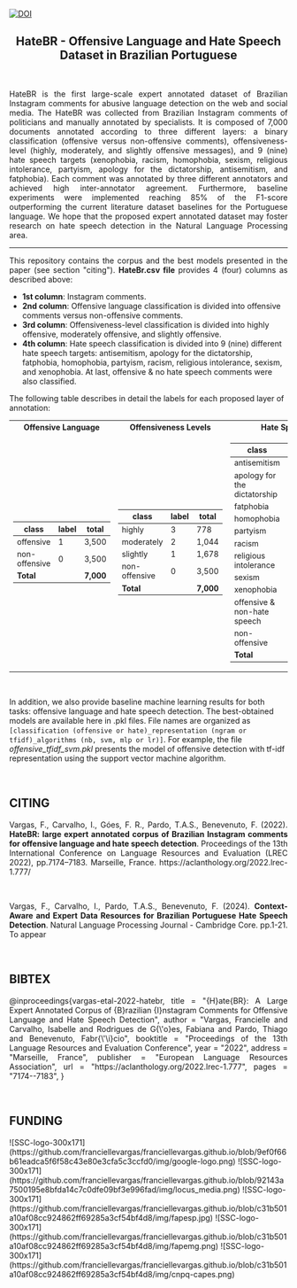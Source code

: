 [![DOI](https://zenodo.org/badge/DOI/10.5281/zenodo.7681302.svg)](https://doi.org/10.5281/zenodo.10794024)

<h2 align="center"> HateBR - Offensive Language and Hate Speech Dataset in Brazilian Portuguese </h2>  

</br>
<p align="justify"> HateBR is the first large-scale expert annotated dataset of Brazilian Instagram comments for abusive language detection on the web and social media. The HateBR was collected from Brazilian Instagram comments of politicians and manually annotated by specialists. It is composed of 7,000 documents annotated according to three different layers: a binary classification (offensive versus non-offensive comments), offensiveness-level (highly, moderately, and slightly offensive messages), and 9 (nine) hate speech targets (xenophobia, racism, homophobia, sexism, religious intolerance, partyism, apology for the dictatorship, antisemitism, and fatphobia). Each comment was annotated by three different annotators and achieved high inter-annotator agreement. Furthermore, baseline experiments were implemented reaching 85% of the F1-score outperforming the current literature dataset baselines for the Portuguese language. We hope that the proposed expert annotated dataset may foster research on hate speech detection in the Natural Language Processing area. </p>

---

<p align="justify"> This repository contains the corpus and the best models presented in the paper (see section "citing"). <b>HateBr.csv file</b> provides 4 (four) columns as described above: </p>

* **1st column**: Instagram comments.   
* **2nd column**: Offensive language classification is divided into offensive comments versus non-offensive comments.
* **3rd column**: Offensiveness-level classification is divided into highly offensive, moderately offensive, and slightly offensive. 
* **4th column**: Hate speech classification is divided into 9 (nine) different hate speech targets: antisemitism, apology for the dictatorship, fatphobia, homophobia, partyism, racism, religious intolerance, sexism, and xenophobia. At last, offensive & no hate speech comments were also classified.

The following table describes in detail the labels for each proposed layer of annotation:
<div align="center">
<table> 
<tr><th>Offensive Language</th><th>Offensiveness Levels</th><th>Hate Speech</th></tr>
<tr><td>

|class|label|total|
|--|--|--|  
|offensive|1|3,500| 
|non-offensive|0|3,500| 
**Total** | | **7,000**|


</td><td>

|class|label|total|
|--|--|--|
|highly|3|778|
|moderately|2|1,044|
|slightly|1|1,678|
|non-offensive|0|3,500|
|**Total**||**7,000**|
  
</td><td>

|class|label|total|  
|--|--|--|  
|antisemitism|1|2|
|apology for the dictatorship|2|32|
|fatphobia|3|27|
|homophobia|4|17|
|partyism|5|496|
|racism|6|8|
|religious intolerance|7|47|
|sexism|8|97|
|xenophobia|9|1|
|offensive & non-hate speech |-1|2,773|
|non-offensive|0|3,500|
|**Total**||**7,000**|

</td></tr></table>
</div>

</br>

In addition, we also provide baseline machine learning results for both tasks: offensive language and hate speech detection. The best-obtained models are available here in .pkl files. File names are organized as `[classification (offensive or hate)_representation (ngram or tfidf)_algorithms (nb, svm, mlp or lr)]`. For example, the file *offensive_tfidf_svm.pkl* presents the model of offensive detection with tf-idf representation using the support vector machine algorithm.

</br>


<h2 align="left"> CITING </h2>

<p align="justify">
Vargas, F., Carvalho, I., Góes, F. R., Pardo, T.A.S., Benevenuto, F. (2022). <b>HateBR: large expert annotated corpus of Brazilian Instagram comments for offensive language and hate speech detection</b>. Proceedings of the 13th International Conference on Language Resources and Evaluation (LREC 2022), pp.7174–7183. Marseille, France. https://aclanthology.org/2022.lrec-1.777/
</p>

<br>
<p align="justify">
Vargas, F., Carvalho, I., Pardo, T.A.S., Benevenuto, F. (2024). <b>Context-Aware and Expert Data Resources for Brazilian Portuguese Hate Speech Detection</b>. 
Natural Language Processing Journal - Cambridge Core. pp.1-21. To appear
</p>
<br>

<h2 align="left"> BIBTEX </h2>
<p align="justify">
@inproceedings{vargas-etal-2022-hatebr,
    title = "{H}ate{BR}: A Large Expert Annotated Corpus of {B}razilian {I}nstagram Comments for Offensive Language and Hate Speech Detection",
    author = "Vargas, Francielle  and
      Carvalho, Isabelle  and
      Rodrigues de G{\'o}es, Fabiana  and
      Pardo, Thiago  and
      Benevenuto, Fabr{\'\i}cio",
    booktitle = "Proceedings of the 13th Language Resources and Evaluation Conference",
    year = "2022",
    address = "Marseille, France",
    publisher = "European Language Resources Association",
    url = "https://aclanthology.org/2022.lrec-1.777",
    pages = "7174--7183",
  }
 </p> 
<br>


<h2 align="left"> FUNDING </h2>
 ![SSC-logo-300x171](https://github.com/franciellevargas/franciellevargas.github.io/blob/9ef0f66b61eadca5f6f58c43e80e3cfa5c3ccfd0/img/google-logo.png)
 ![SSC-logo-300x171](https://github.com/franciellevargas/franciellevargas.github.io/blob/92143a7500195e8bfda14c7c0dfe09bf3e996fad/img/locus_media.png)  
  ![SSC-logo-300x171](https://github.com/franciellevargas/franciellevargas.github.io/blob/c31b501a10af08cc924862ff69285a3cf54bf4d8/img/fapesp.jpg)
  ![SSC-logo-300x171](https://github.com/franciellevargas/franciellevargas.github.io/blob/c31b501a10af08cc924862ff69285a3cf54bf4d8/img/fapemg.png)
 ![SSC-logo-300x171](https://github.com/franciellevargas/franciellevargas.github.io/blob/c31b501a10af08cc924862ff69285a3cf54bf4d8/img/cnpq-capes.png) 


</br>
